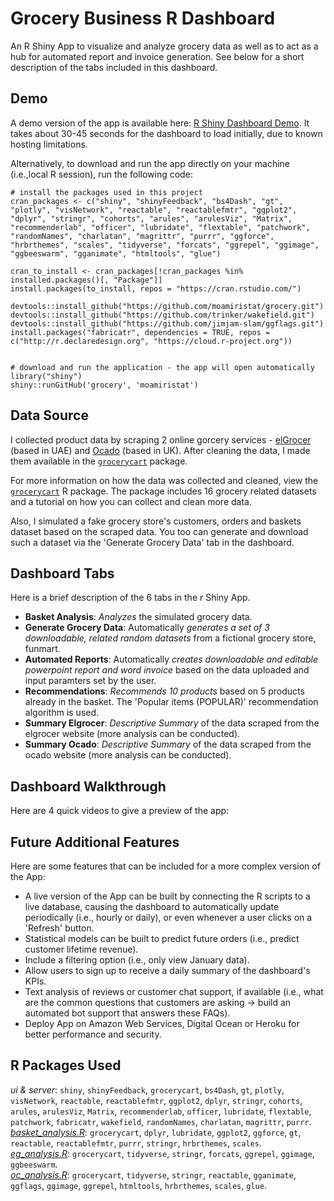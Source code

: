# Grocery Business R Dashboard

An R Shiny App to visualize and analyze grocery data as well as to act as a hub for automated report and invoice generation. See below for a short description of the tabs included in this dashboard.

## Demo
A demo version of the app is available here: [R Shiny Dashboard Demo](http://moamiristat.shinyapps.io/grocery). It takes about 30-45 seconds for the dashboard to load initially, due to known hosting limitations.

Alternatively, to download and run the app directly on your machine (i.e.,local R session), run the following code:
```
# install the packages used in this project
cran_packages <- c("shiny", "shinyFeedback", "bs4Dash", "gt", "plotly", "visNetwork", "reactable", "reactablefmtr", "ggplot2", "dplyr", "stringr", "cohorts", "arules", "arulesViz", "Matrix", "recommenderlab", "officer", "lubridate", "flextable", "patchwork", "randomNames", "charlatan", "magrittr", "purrr", "ggforce", "hrbrthemes", "scales", "tidyverse", "forcats", "ggrepel", "ggimage", "ggbeeswarm", "gganimate", "htmltools", "glue")

cran_to_install <- cran_packages[!cran_packages %in% installed.packages()[, "Package"]]
install.packages(to_install, repos = "https://cran.rstudio.com/")

devtools::install_github("https://github.com/moamiristat/grocery.git")
devtools::install_github("https://github.com/trinker/wakefield.git")
devtools::install_github("https://github.com/jimjam-slam/ggflags.git")
install.packages("fabricatr", dependencies = TRUE, repos = c("http://r.declaredesign.org", "https://cloud.r-project.org"))


# download and run the application - the app will open automatically
library("shiny")
shiny::runGitHub('grocery', 'moamiristat')
```

## Data Source

I collected product data by scraping 2 online gorcery services - [elGrocer](https://www.elgrocer.com) (based in UAE) and [Ocado](https://www.ocado.com) (based in UK). After cleaning the data, I made them available in the [`grocerycart`](https://github.com/moamiristat/grocerycart) package.  

For more information on how the data was collected and cleaned, view the [`grocerycart`](https://github.com/moamiristat/grocerycart) R package. The package includes 16 grocery related datasets and a tutorial on how you can collect and clean more data.  

Also, I simulated a fake grocery store's customers, orders and baskets dataset based on the scraped data. You too can generate and download such a dataset via the 'Generate Grocery Data' tab in the dashboard.

## Dashboard Tabs

Here is a brief description of the 6 tabs in the r Shiny App.

+ **Basket Analysis**: *Analyzes* the simulated grocery data.  
+ **Generate Grocery Data**: Automatically *generates a set of 3 downloadable, related random datasets* from a fictional grocery store, funmart.  
+ **Automated Reports**: Automatically *creates downloadable and editable powerpoint report and word invoice* based on the data uploaded and input paramters set by the user.  
+ **Recommendations**: *Recommends 10 products* based on 5 products already in the basket. The 'Popular items (POPULAR)' recommendation algorithm is used.  
+ **Summary Elgrocer**: *Descriptive Summary* of the data scraped from the elgrocer website (more analysis can be conducted).  
+ **Summary Ocado**: *Descriptive Summary* of the data scraped from the ocado website (more analysis can be conducted).

## Dashboard Walkthrough

Here are 4 quick videos to give a preview of the app:


## Future Additional Features

Here are some features that can be included for a more complex version of the App: 

+ A live version of the App can be built by connecting the R scripts to a live database, causing the dashboard to automatically update periodically (i.e., hourly or daily), or even whenever a user clicks on a 'Refresh' button.  
+ Statistical models can be built to predict future orders (i.e., predict customer lifetime revenue).  
+ Include a filtering option (i.e., only view January data).  
+ Allow users to sign up to receive a daily summary of the dashboard's KPIs.  
+ Text analysis of reviews or customer chat support, if available (i.e., what are the common questions that customers are asking -> build an automated bot support that answers these FAQs).  
+ Deploy App on Amazon Web Services, Digital Ocean or Heroku for better performance and security.

## R Packages Used

*ui & server*: `shiny`, `shinyFeedback`, `grocerycart`, `bs4Dash`, `gt`, `plotly`, `visNetwork`, `reactable`, `reactablefmtr`, `ggplot2`, `dplyr`, `stringr`, `cohorts`, `arules`, `arulesViz`, `Matrix`, `recommenderlab`, `officer`, `lubridate`, `flextable`, `patchwork`, `fabricatr`, `wakefield`, `randomNames`, `charlatan`, `magrittr`, `purrr`.  
[*basket_analysis.R*](https://github.com/moamiristat/grocery/blob/main/analysis/basket_analysis.R): `grocerycart`, `dplyr`, `lubridate`, `ggplot2`, `ggforce`, `gt`, `reactable`, `reactablefmtr`, `purrr`, `stringr`, `hrbrthemes`, `scales`.  
[*eg_analysis.R*](https://github.com/moamiristat/grocery/blob/main/analysis/eg_analysis.R): `grocerycart`, `tidyverse`, `stringr`, `forcats`, `ggrepel`, `ggimage`, `ggbeeswarm`.  
[*oc_analysis.R*](https://github.com/moamiristat/grocery/blob/main/analysis/oc_analysis.R): `grocerycart`, `tidyverse`, `stringr`, `reactable`, `gganimate`, `ggflags`, `ggimage`, `ggrepel`, `htmltools`, `hrbrthemes`, `scales`, `glue`.


